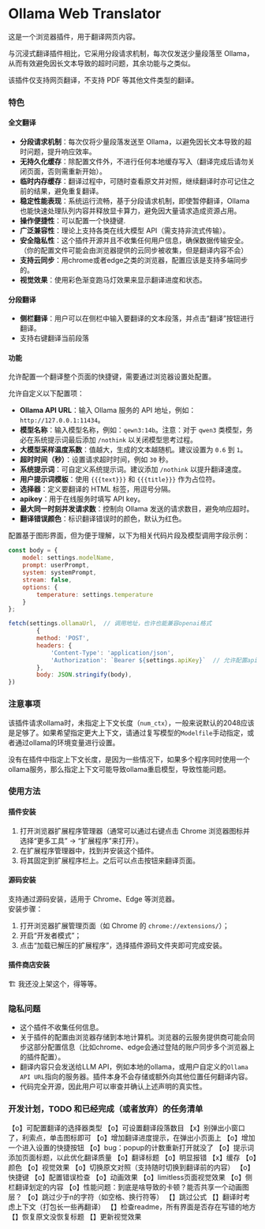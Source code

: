 # Ollama Web Translator

这是一个浏览器插件，用于翻译网页内容。

与沉浸式翻译插件相比，它采用分段请求机制，每次仅发送少量段落至 Ollama，从而有效避免因长文本导致的超时问题，其余功能与之类似。

该插件仅支持网页翻译，不支持 PDF 等其他文件类型的翻译。

### 特色

#### 全文翻译
- **分段请求机制**：每次仅将少量段落发送至 Ollama，以避免因长文本导致的超时问题，提升响应效率。
- **无持久化缓存**：除配置文件外，不进行任何本地缓存写入（翻译完成后请勿关闭页面，否则需重新开始）。
- **临时内存缓存**：翻译过程中，可随时查看原文并对照，继续翻译时亦可记住之前的结果，避免重复翻译。
- **稳定性能表现**：系统运行流畅，基于分段请求机制，即使暂停翻译，Ollama 也能快速处理队列内容并释放显卡算力，避免因大量请求造成资源占用。
- **操作便捷性**：可以配置一个快捷键.
- **广泛兼容性**：理论上支持各类在线大模型 API（需支持非流式传输）。
- **安全隐私性**：这个插件开源并且不收集任何用户信息，确保数据传输安全。（你的配置文件可能会由浏览器提供的云同步被收集，但是翻译内容不会）
- **支持云同步**：用chrome或者edge之类的浏览器，配置应该是支持多端同步的。
- **视觉效果**：使用彩色渐变跑马灯效果来显示翻译进度和状态。

#### 分段翻译
- **侧栏翻译**：用户可以在侧栏中输入要翻译的文本段落，并点击“翻译”按钮进行翻译。
- 支持右键翻译当前段落

#### 功能

允许配置一个翻译整个页面的快捷键，需要通过浏览器设置处配置。

允许自定义以下配置项：

- **Ollama API URL**：输入 Ollama 服务的 API 地址，例如：`http://127.0.0.1:11434`。
- **模型名称**：输入模型名称，例如：`qewn3:14b`。注意：对于 `qwen3` 类模型，务必在系统提示词最后添加 `/nothink` 以关闭模型思考过程。
- **大模型采样温度系数**：值越大，生成的文本越随机。建议设置为 `0.6` 到 `1`。
- **超时时间（秒）**：设置请求超时时间，例如 `30` 秒。
- **系统提示词**：可自定义系统提示词。建议添加 `/nothink` 以提升翻译速度。
- **用户提示词模板**：使用 `{{{text}}}` 和 `{{{title}}}` 作为占位符。
- **选择器**：定义要翻译的 HTML 标签，用逗号分隔。
- **apikey**：用于在线服务时填写 API key。
- **最大同一时刻并发请求数**：控制向 Ollama 发送的请求数目，避免响应超时。
- **翻译错误颜色**：标识翻译错误时的颜色，默认为红色。

配置基于图形界面，但为便于理解，以下为相关代码片段及模型调用字段示例：

```javascript
const body = {
    model: settings.modelName,
    prompt: userPrompt,
    system: systemPrompt,
    stream: false,
    options: {
        temperature: settings.temperature
    }
};

fetch(settings.ollamaUrl,  // 调用地址，也许也能兼容openai格式
        {
        method: 'POST',
        headers: {
            'Content-Type': 'application/json',
            'Authorization': `Bearer ${settings.apiKey}`  // 允许配置apikey
        },
        body: JSON.stringify(body),
})
```

### 注意事项
该插件请求ollama时，未指定上下文长度（`num_ctx`），一般来说默认的2048应该是足够了。如果希望指定更大上下文，请通过复写模型的`Modelfile`手动指定，或者通过ollama的环境变量进行设置。

没有在插件中指定上下文长度，是因为一些情况下，如果多个程序同时使用一个ollama服务，那么指定上下文可能导致ollama重启模型，导致性能问题。

### 使用方法

#### 插件安装
1. 打开浏览器扩展程序管理器（通常可以通过右键点击 Chrome 浏览器图标并选择“更多工具” -> “扩展程序”来打开）。
2. 在扩展程序管理器中，找到并安装这个插件。
3. 将其固定到扩展程序栏上。之后可以点击按钮来翻译页面。

#### 源码安装
支持通过源码安装，适用于 Chrome、Edge 等浏览器。  
安装步骤：  
1. 打开浏览器扩展管理页面（如 Chrome 的 `chrome://extensions/`）；  
2. 开启“开发者模式”；  
3. 点击“加载已解压的扩展程序”，选择插件源码文件夹即可完成安装。

#### 插件商店安装
🏗️ 我还没上架这个，得等等。

### 隐私问题

- 这个插件不收集任何信息。
- 关于插件的配置由浏览器存储到本地计算机。浏览器的云服务提供商可能会同步这部分配置信息（比如chrome、edge会通过登陆的账户同步多个浏览器上的插件配置）。
- 翻译内容只会发送给LLM API，例如本地的ollama，或用户自定义的`Ollama API URL`指向的服务器。插件本身不会存储或额外向其他位置任何翻译内容。
- 代码完全开源，因此用户可以审查并确认上述声明的真实性。

### 开发计划，TODO 和已经完成（或者放弃）的任务清单

【o】可配置翻译的选择器类型
【o】可设置翻译段落数目
【x】别弹出小窗口了，利索点，单击图标即可
【o】增加翻译进度提示，在弹出小页面上
【o】增加一个进入设置的快捷按钮
【o】bug：popup的计数重新打开就没了
【o】提示词添加页面标题，以此优化翻译质量
【o】翻译标题
【o】明显报错
【x】缓存
【o】颜色
【o】视觉效果
【o】切换原文对照（支持随时切换到翻译前的内容）
【o】快捷键
【o】配置错误检查
【o】动画效果
【o】limitless页面视觉效果
【o】侧栏翻译划定的内容
【o】性能问题：到底是啥导致的卡顿？能否共享一个动画图层？
【o】跳过少于n的字符（如空格、换行符等）
【】跳过公式
【】翻译时考虑上下文（打包长一些再翻译）
【】检查readme，所有界面是否存在写错的地方
【】恢复原文没恢复标题
【】更新视觉效果



